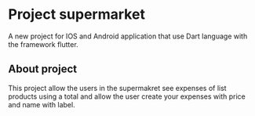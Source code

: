 # Project supermarket

A new project for IOS and Android application that use Dart language with the framework flutter.

## About project

This project allow the users in the supermakret see expenses of list products using a total and allow the user create your expenses with price and name with label.
